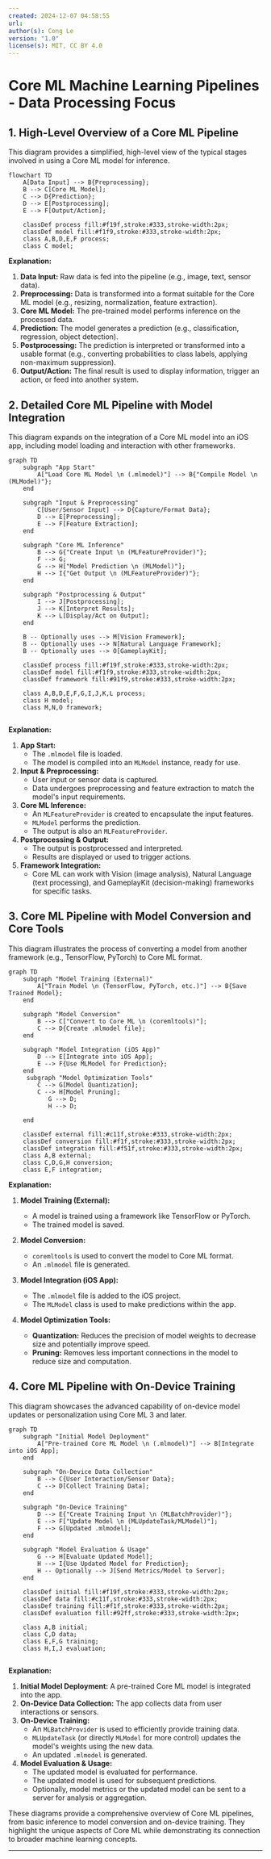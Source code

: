 ```yaml
---
created: 2024-12-07 04:58:55
url:
author(s): Cong Le
version: "1.0"
license(s): MIT, CC BY 4.0
---
```



# Core ML Machine Learning Pipelines - Data Processing Focus

## 1. High-Level Overview of a Core ML Pipeline

This diagram provides a simplified, high-level view of the typical stages involved in using a Core ML model for inference.

```mermaid
flowchart TD
    A[Data Input] --> B{Preprocessing};
    B --> C[Core ML Model];
    C --> D{Prediction};
    D --> E[Postprocessing];
    E --> F[Output/Action];

    classDef process fill:#f19f,stroke:#333,stroke-width:2px;
    classDef model fill:#f1f9,stroke:#333,stroke-width:2px;
    class A,B,D,E,F process;
    class C model;
```

**Explanation:**

1. **Data Input:** Raw data is fed into the pipeline (e.g., image, text, sensor data).
2. **Preprocessing:** Data is transformed into a format suitable for the Core ML model (e.g., resizing, normalization, feature extraction).
3. **Core ML Model:** The pre-trained model performs inference on the processed data.
4. **Prediction:** The model generates a prediction (e.g., classification, regression, object detection).
5. **Postprocessing:** The prediction is interpreted or transformed into a usable format (e.g., converting probabilities to class labels, applying non-maximum suppression).
6. **Output/Action:** The final result is used to display information, trigger an action, or feed into another system.

## 2. Detailed Core ML Pipeline with Model Integration

This diagram expands on the integration of a Core ML model into an iOS app, including model loading and interaction with other frameworks.

```mermaid
graph TD
    subgraph "App Start"
        A["Load Core ML Model \n (.mlmodel)"] --> B{"Compile Model \n (MLModel)"};
    end
    
    subgraph "Input & Preprocessing"
        C[User/Sensor Input] --> D{Capture/Format Data};
        D --> E[Preprocessing];
        E --> F[Feature Extraction];
    end
    
    subgraph "Core ML Inference"
        B --> G{"Create Input \n (MLFeatureProvider)"};
        F --> G;
        G --> H["Model Prediction \n (MLModel)"];
        H --> I{"Get Output \n (MLFeatureProvider)"};
    end
    
    subgraph "Postprocessing & Output"
        I --> J[Postprocessing];
        J --> K[Interpret Results];
        K --> L[Display/Act on Output];
    end
    
    B -- Optionally uses --> M[Vision Framework];
    B -- Optionally uses --> N[Natural Language Framework];
    B -- Optionally uses --> O[GameplayKit];
    
    classDef process fill:#f19f,stroke:#333,stroke-width:2px;
    classDef model fill:#f1f9,stroke:#333,stroke-width:2px;
    classDef framework fill:#91f9,stroke:#333,stroke-width:2px;
    
    class A,B,D,E,F,G,I,J,K,L process;
    class H model;
    class M,N,O framework;
    

```

**Explanation:**

1. **App Start:**
    *   The `.mlmodel` file is loaded.
    *   The model is compiled into an `MLModel` instance, ready for use.
2. **Input & Preprocessing:**
    *   User input or sensor data is captured.
    *   Data undergoes preprocessing and feature extraction to match the model's input requirements.
3. **Core ML Inference:**
    *   An `MLFeatureProvider` is created to encapsulate the input features.
    *   `MLModel` performs the prediction.
    *   The output is also an `MLFeatureProvider`.
4. **Postprocessing & Output:**
    *   The output is postprocessed and interpreted.
    *   Results are displayed or used to trigger actions.
5. **Framework Integration:**
    *   Core ML can work with Vision (image analysis), Natural Language (text processing), and GameplayKit (decision-making) frameworks for specific tasks.

## 3. Core ML Pipeline with Model Conversion and Core Tools

This diagram illustrates the process of converting a model from another framework (e.g., TensorFlow, PyTorch) to Core ML format.

```mermaid
graph TD
    subgraph "Model Training (External)"
        A["Train Model \n (TensorFlow, PyTorch, etc.)"] --> B{Save Trained Model};
    end
    
    subgraph "Model Conversion"
        B --> C["Convert to Core ML \n (coremltools)"];
        C --> D{Create .mlmodel file};
    end
    
    subgraph "Model Integration (iOS App)"
        D --> E[Integrate into iOS App];
        E --> F{Use MLModel for Prediction};
    end
     subgraph "Model Optimization Tools"
        C --> G[Model Quantization];
        C --> H[Model Pruning];
           G --> D;
           H --> D;
        
    end
        
    classDef external fill:#c11f,stroke:#333,stroke-width:2px;
    classDef conversion fill:#f1f,stroke:#333,stroke-width:2px;
    classDef integration fill:#f51f,stroke:#333,stroke-width:2px;
    class A,B external;
    class C,D,G,H conversion;
    class E,F integration;

```

**Explanation:**

1. **Model Training (External):**
    *   A model is trained using a framework like TensorFlow or PyTorch.
    *   The trained model is saved.
2. **Model Conversion:**
    *   `coremltools` is used to convert the model to Core ML format.
    *   An `.mlmodel` file is generated.
3. **Model Integration (iOS App):**
    *   The `.mlmodel` file is added to the iOS project.
    *   The `MLModel` class is used to make predictions within the app.
4. **Model Optimization Tools:**

    *   **Quantization:** Reduces the precision of model weights to decrease size and potentially improve speed.
    *   **Pruning:** Removes less important connections in the model to reduce size and computation.

## 4. Core ML Pipeline with On-Device Training

This diagram showcases the advanced capability of on-device model updates or personalization using Core ML 3 and later.

```mermaid
graph TD
    subgraph "Initial Model Deployment"
        A["Pre-trained Core ML Model \n (.mlmodel)"] --> B[Integrate into iOS App];
    end
    
    subgraph "On-Device Data Collection"
        B --> C{User Interaction/Sensor Data};
        C --> D[Collect Training Data];
    end
    
    subgraph "On-Device Training"
        D --> E{"Create Training Input \n (MLBatchProvider)"};
        E --> F["Update Model \n (MLUpdateTask/MLModel)"];
        F --> G[Updated .mlmodel];
    end
    
    subgraph "Model Evaluation & Usage"
        G --> H[Evaluate Updated Model];
        H --> I{Use Updated Model for Prediction};
        H -- Optionally --> J[Send Metrics/Model to Server];
    end
    
    classDef initial fill:#f19f,stroke:#333,stroke-width:2px;
    classDef data fill:#c11f,stroke:#333,stroke-width:2px;
    classDef training fill:#f1f,stroke:#333,stroke-width:2px;
    classDef evaluation fill:#92ff,stroke:#333,stroke-width:2px;
    
    class A,B initial;
    class C,D data;
    class E,F,G training;
    class H,I,J evaluation;
    
```

**Explanation:**

1. **Initial Model Deployment:** A pre-trained Core ML model is integrated into the app.
2. **On-Device Data Collection:** The app collects data from user interactions or sensors.
3. **On-Device Training:**
    *   An `MLBatchProvider` is used to efficiently provide training data.
    *   `MLUpdateTask` (or directly `MLModel` for more control) updates the model's weights using the new data.
    *   An updated `.mlmodel` is generated.
4. **Model Evaluation & Usage:**
    *   The updated model is evaluated for performance.
    *   The updated model is used for subsequent predictions.
    *   Optionally, model metrics or the updated model can be sent to a server for analysis or aggregation.

These diagrams provide a comprehensive overview of Core ML pipelines, from basic inference to model conversion and on-device training. They highlight the unique aspects of Core ML while demonstrating its connection to broader machine learning concepts.


---
